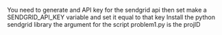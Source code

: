 You need to generate and API key for the sendgrid api
then set make a SENDGRID_API_KEY variable and set it equal to that key
Install the python sendgrid library 
the argument for the script problem1.py is the projID
<python problem1.py projectID>

